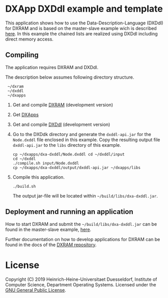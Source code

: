 # DXApp DXDdl example and template
This application shows how to use the Data-Description-Language (DXDdl) for DXRAM and is based on the master-slave
example wich is described [here](https://github.com/hhu-bsinfo/dxapps/tree/development/dxa-masterslave). 
In this example the chained lists are realized using DXDdl including direct memory access.

## Compiling
The application requires DXRAM and DXDdl. 

The description below assumes following directory structure.
```
 ~/dxram
 ~/dxddl
 ~/dxapps
 ```

1. Get and compile [DXRAM](https://github.com/hhu-bsinfo/dxram/) (development version)

2. Get [DXApps](https://github.com/hhu-bsinfo/dxapps)

3. Get and compile [DXDdl](https://github.com/hhu-bsinfo/dxddl/) (development version)

4. Go to the DXDdk directory and generate the `dxddl-api.jar` for the `Node.dxddl` file enclosed in this example.
   Copy the resulting output file `dxddl-api.jar` to the `libs` directory of this example.
   ```
   cp ~/dxapps/dxa-dxddl/Node.dxddl cd ~/dxddl/input
   cd ~/dxddl
   ./compile.sh input/Node.dxddl
   cp ~/dxapps/dxa-dxddl/output/dxddl-api.jar ~/dxapps/libs
   ```

4. Compile this application.
    ```
    ./build.sh
    ```
    The output jar-file will be located within `~/build/libs/dxa-dxddl.jar`.

## Deployment and running an application
How to start DXRAM and submit the `~/build/libs/dxa-dxddl.jar` can be found in the master-slave example, [here](https://github.com/hhu-bsinfo/dxapps/tree/development/dxa-masterslave). 

Further documentation on how to develop applications for DXRAM can be
found in the docs of the [DXRAM repository](https://github.com/hhu-bsinfo/dxram/).

# License
Copyright (C) 2019 Heinrich-Heine-Universitaet Duesseldorf, Institute of Computer Science, Department Operating Systems.
Licensed under the [GNU General Public License](LICENSE.md).
